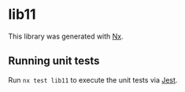 # lib11

This library was generated with [Nx](https://nx.dev).


## Running unit tests

Run `nx test lib11` to execute the unit tests via [Jest](https://jestjs.io).


